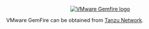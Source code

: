 <div align="center">
    
[![VMware Gemfire logo](https://cspmarketplaceprd.s3.us-west-2.amazonaws.com/943137d7-8955-4f0e-b172-7d4abeb251b7/media-files/logo-vmwt4gf-logo-1626460064701-1.png)](https://docs.vmware.com/en/VMware-Tanzu-GemFire/)

</div>

VMware GemFire can be obtained from [Tanzu Network](https://network.tanzu.vmware.com/products/pivotal-gemfire/).